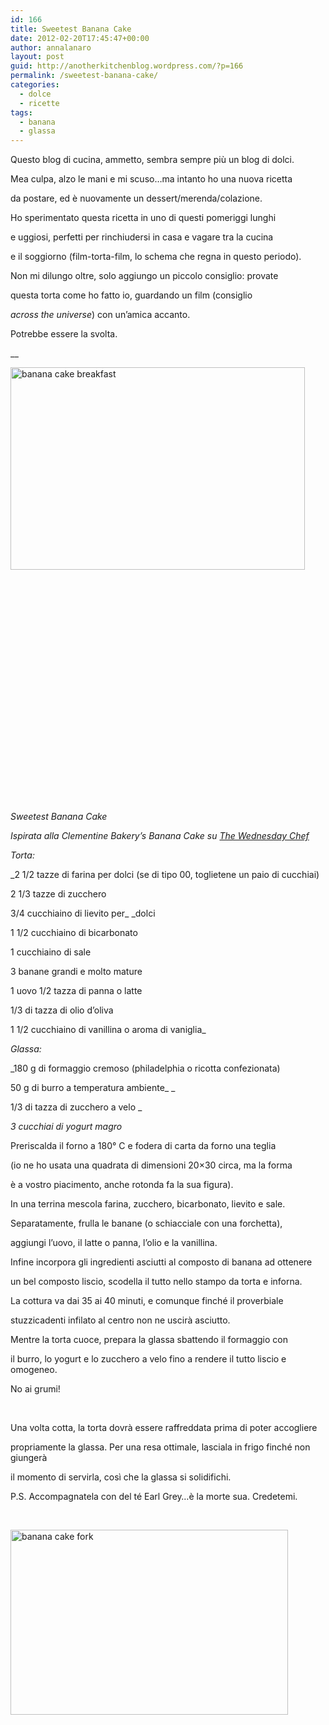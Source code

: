 ```yaml
---
id: 166
title: Sweetest Banana Cake
date: 2012-02-20T17:45:47+00:00
author: annalanaro
layout: post
guid: http://anotherkitchenblog.wordpress.com/?p=166
permalink: /sweetest-banana-cake/
categories:
  - dolce
  - ricette
tags:
  - banana
  - glassa
---
```

Questo blog di cucina, ammetto, sembra sempre più un blog di dolci.
  
Mea culpa, alzo le mani e mi scuso&#8230;ma intanto ho una nuova ricetta
  
da postare, ed è nuovamente un dessert/merenda/colazione.

Ho sperimentato questa ricetta in uno di questi pomeriggi lunghi
  
e uggiosi, perfetti per rinchiudersi in casa e vagare tra la cucina
  
e il soggiorno (film-torta-film, lo schema che regna in questo periodo).
  
Non mi dilungo oltre, solo aggiungo un piccolo consiglio: provate
  
questa torta come ho fatto io, guardando un film (consiglio
  
_across the universe_) con un&#8217;amica accanto.

Potrebbe essere la svolta.

__

<a href="http://anotherkitchenblog.wordpress.com/2012/02/20/sweetest-banana-cake/bnncake_2/" rel="attachment wp-att-168"><img class="alignleft  wp-image-168" title="banana cake breakfast" src="http://anotherkitchenblog.files.wordpress.com/2012/02/bnncake_2.jpg" alt="banana cake breakfast" width="471" height="324" srcset="http://kitchen.annalanaro.com/wp-content/uploads/2012/02/bnncake_2.jpg 850w, http://kitchen.annalanaro.com/wp-content/uploads/2012/02/bnncake_2-300x206.jpg 300w" sizes="(max-width: 471px) 100vw, 471px" /></a>

&nbsp;

&nbsp;

&nbsp;

&nbsp;

&nbsp;

&nbsp;

&nbsp;

&nbsp;

&nbsp;

&nbsp;

&nbsp;

&nbsp;

_Sweetest Banana Cake _
  
_Ispirata alla Clementine Bakery&#8217;s Banana Cake su <a title="The Wednesday Chef" href="http://www.thewednesdaychef.com/the_wednesday_chef/2011/08/clementine-bakerys-banana-cake.html" target="_blank">The Wednesday Chef</a>_

_Torta:_
  
_2 1/2 tazze di farina per dolci (se di tipo 00, toglietene un paio di cucchiai)
  
2 1/3 tazze di zucchero
  
3/4 cucchiaino di lievito per_ _dolci
  
1 1/2 cucchiaino di bicarbonato
  
1 cucchiaino di sale
  
3 banane grandi e molto mature
  
1 uovo 1/2 tazza di panna o latte
  
1/3 di tazza di olio d&#8217;oliva
  
1 1/2 cucchiaino di vanillina o aroma di vaniglia_

_Glassa:_
  
_180 g di formaggio cremoso (philadelphia o ricotta confezionata)
  
50 g di burro a temperatura ambiente_ _
  
1/3 di tazza di zucchero a velo _
  
_3 cucchiai di yogurt magro_

Preriscalda il forno a 180° C e fodera di carta da forno una teglia
  
(io ne ho usata una quadrata di dimensioni 20&#215;30 circa, ma la forma
  
è a vostro piacimento, anche rotonda fa la sua figura).

In una terrina mescola farina, zucchero, bicarbonato, lievito e sale.
  
Separatamente, frulla le banane (o schiacciale con una forchetta),
  
aggiungi l&#8217;uovo, il latte o panna, l&#8217;olio e la vanillina.

Infine incorpora gli ingredienti asciutti al composto di banana ad ottenere
  
un bel composto liscio, scodella il tutto nello stampo da torta e inforna.
  
La cottura va dai 35 ai 40 minuti, e comunque finché il proverbiale
  
stuzzicadenti infilato al centro non ne uscirà asciutto.

Mentre la torta cuoce, prepara la glassa sbattendo il formaggio con
  
il burro, lo yogurt e lo zucchero a velo fino a rendere il tutto liscio e omogeneo.
  
No ai grumi!

&nbsp;

Una volta cotta, la torta dovrà essere raffreddata prima di poter accogliere
  
propriamente la glassa. Per una resa ottimale, lasciala in frigo finché non giungerà
  
il momento di servirla, così che la glassa si solidifichi.

P.S. Accompagnatela con del té Earl Grey&#8230;è la morte sua. Credetemi.

&nbsp;

<a href="http://anotherkitchenblog.wordpress.com/2012/02/20/sweetest-banana-cake/bnncake_3/" rel="attachment wp-att-169"><img class="alignleft  wp-image-169" title="bananacake_fork" src="http://anotherkitchenblog.files.wordpress.com/2012/02/bnncake_3.jpg" alt="banana cake fork" width="444" height="296" /></a>